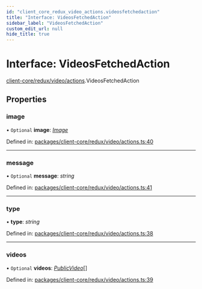 ```yaml
---
id: "client_core_redux_video_actions.videosfetchedaction"
title: "Interface: VideosFetchedAction"
sidebar_label: "VideosFetchedAction"
custom_edit_url: null
hide_title: true
---
```


# Interface: VideosFetchedAction

[client-core/redux/video/actions](../modules/client_core_redux_video_actions.md).VideosFetchedAction

## Properties

### image

• `Optional` **image**: [*Image*](client_core_redux_video_actions.image.md)

Defined in: [packages/client-core/redux/video/actions.ts:40](https://github.com/xr3ngine/xr3ngine/blob/9d253dc38/packages/client-core/redux/video/actions.ts#L40)

___

### message

• `Optional` **message**: *string*

Defined in: [packages/client-core/redux/video/actions.ts:41](https://github.com/xr3ngine/xr3ngine/blob/9d253dc38/packages/client-core/redux/video/actions.ts#L41)

___

### type

• **type**: *string*

Defined in: [packages/client-core/redux/video/actions.ts:38](https://github.com/xr3ngine/xr3ngine/blob/9d253dc38/packages/client-core/redux/video/actions.ts#L38)

___

### videos

• `Optional` **videos**: [*PublicVideo*](client_core_redux_video_actions.publicvideo.md)[]

Defined in: [packages/client-core/redux/video/actions.ts:39](https://github.com/xr3ngine/xr3ngine/blob/9d253dc38/packages/client-core/redux/video/actions.ts#L39)
